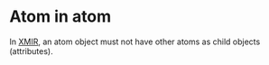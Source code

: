 # Atom in atom

In [XMIR], an atom object must not have other atoms as child objects (attributes).

[XMIR]: https://news.eolang.org/2022-11-25-xmir-guide.html
